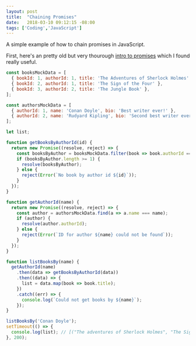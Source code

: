 ```yaml
---
layout: post
title:  "Chaining Promises"
date:   2018-03-10 09:12:15 -08:00
tags: ['Coding','JavaScript']
---
```


A simple example of how to chain promises in JavaScript.

First, here's an pretty old but very thourough [intro to promises][promises] which I found really useful.

```js
const booksMockData = [
  { bookId: 1, authorId: 1, title: 'The Adventures of Sherlock Holmes' },
  { bookId: 2, authorId: 1, title: 'The Sign of the Four' },
  { bookId: 3, authorId: 2, title: 'The Jungle Book' },
];

const authorsMockData = [
  { authorId: 1, name: 'Conan Doyle', bio: 'Best writer ever!' },
  { authorId: 2, name: 'Rudyard Kipling', bio: 'Second best writer ever…' },
];

let list;

function getBooksByAuthorId(id) {
  return new Promise((resolve, reject) => {
    const booksByAuthor = booksMockData.filter(book => book.authorId === id);
    if (booksByAuthor.length >= 1) {
      resolve(booksByAuthor);
    } else {
      reject(Error(`No book by author id ${id}`));
    }
  });
}

function getAuthorId(name) {
  return new Promise((resolve, reject) => {
    const author = authorsMockData.find(a => a.name === name);
    if (author) {
      resolve(author.authorId);
    } else {
      reject(Error(`ID for author ${name} could not be found`));
    }
  });
}

function listBooksBy(name) {
  getAuthorId(name)
    .then(data => getBooksByAuthorId(data))
    .then((data) => {
      list = data.map(book => book.title);
    })
    .catch((err) => {
      console.log(`Could not get books by ${name}`);
    });
}

listBooksBy('Conan Doyle');
setTimeout(() => {
  console.log(list); // [("The adventures of Sherlock Holmes", "The Sign of Four")];
}, 200);
```

[promises]:https://developers.google.com/web/fundamentals/primers/promises
